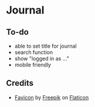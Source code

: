 # Journal

## To-do

- able to set title for journal
- search function
- show "logged in as ..."
- mobile friendly

## Credits

- [Favicon](https://www.flaticon.com/free-icon/feather_96255) by [Freepik](https://www.flaticon.com/authors/freepik) on [Flaticon](https://www.flaticon.com/)
